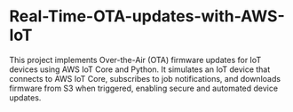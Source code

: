 # Real-Time-OTA-updates-with-AWS-IoT
This project implements Over-the-Air (OTA) firmware updates for IoT devices using AWS IoT Core and Python. It simulates an IoT device that connects to AWS IoT Core, subscribes to job notifications, and downloads firmware from S3 when triggered, enabling secure and automated device updates.
